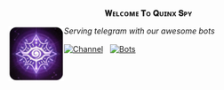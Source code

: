 <div align="center">
  
 **𝐖ᴇʟᴄᴏᴍᴇ 𝐓ᴏ 𝐐ᴜɪɴx 𝐒ᴘʏ** </div>

<img src="https://github.com/QuinxSpyBot/.github/blob/main/rsc/quinxspybot.png" width="100" align="left"/>


*Serving telegram with our awesome bots*

[![Channel](https://img.shields.io/badge/Channel-2CA5E0?style=for-the-badge&logo=telegram&logoColor=white)](https://telegram.me/MaximXBots)ㅤ[![Bots](https://img.shields.io/badge/Bot-2CA5E0?style=for-the-badge&logo=telegram&logoColor=white)](https://telegram.me/QuinxSpyBot)
<br><br><br><br>
